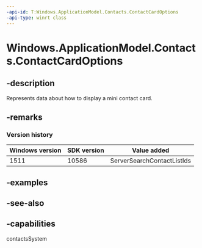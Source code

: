 ```yaml
---
-api-id: T:Windows.ApplicationModel.Contacts.ContactCardOptions
-api-type: winrt class
---
```


<!-- Class syntax.
public class ContactCardOptions : Windows.ApplicationModel.Contacts.IContactCardOptions, Windows.ApplicationModel.Contacts.IContactCardOptions2
-->

# Windows.ApplicationModel.Contacts.ContactCardOptions

## -description
Represents data about how to display a mini contact card.

## -remarks

### Version history

| Windows version | SDK version | Value added |
| -- | -- | -- |
| 1511 | 10586 | ServerSearchContactListIds |

## -examples

## -see-also

## -capabilities
contactsSystem
